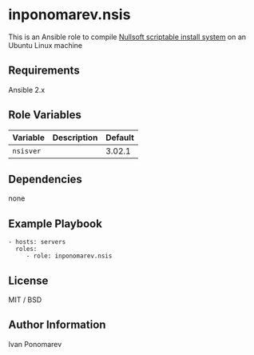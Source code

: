 # inponomarev.nsis

This is an Ansible role to compile [Nullsoft scriptable install system](http://nsis.sourceforge.net/Main_Page) on an Ubuntu Linux machine

## Requirements

Ansible 2.x

## Role Variables

|Variable|Description|Default|
|---|---|---|
|```nsisver```||3.02.1|

## Dependencies

none

## Example Playbook

    - hosts: servers
      roles:
         - role: inponomarev.nsis

## License

MIT / BSD

## Author Information

Ivan Ponomarev
